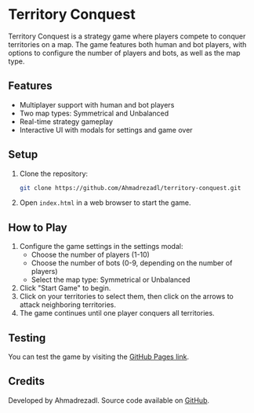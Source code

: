 
# Territory Conquest

Territory Conquest is a strategy game where players compete to conquer territories on a map. The game features both human and bot players, with options to configure the number of players and bots, as well as the map type.

## Features
- Multiplayer support with human and bot players
- Two map types: Symmetrical and Unbalanced
- Real-time strategy gameplay
- Interactive UI with modals for settings and game over

## Setup
1. Clone the repository:
   ```bash
   git clone https://github.com/Ahmadrezadl/territory-conquest.git
   ```
2. Open `index.html` in a web browser to start the game.

## How to Play
1. Configure the game settings in the settings modal:
   - Choose the number of players (1-10)
   - Choose the number of bots (0-9, depending on the number of players)
   - Select the map type: Symmetrical or Unbalanced
2. Click "Start Game" to begin.
3. Click on your territories to select them, then click on the arrows to attack neighboring territories.
4. The game continues until one player conquers all territories.

## Testing
You can test the game by visiting the [GitHub Pages link](https://ahmadrezadl.github.io/territory-conquest/).

## Credits
Developed by Ahmadrezadl. Source code available on [GitHub](https://github.com/Ahmadrezadl/territory-conquest).

